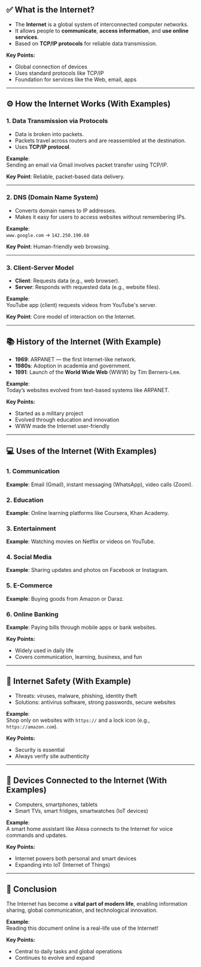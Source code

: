 
## ✅ What is the Internet?

- The **Internet** is a global system of interconnected computer networks.
- It allows people to **communicate**, **access information**, and **use online services**.
- Based on **TCP/IP protocols** for reliable data transmission.

**Key Points:**
- Global connection of devices
- Uses standard protocols like TCP/IP
- Foundation for services like the Web, email, apps

---

## ⚙️ How the Internet Works (With Examples)

### 1. Data Transmission via Protocols

- Data is broken into packets.
- Packets travel across routers and are reassembled at the destination.
- Uses **TCP/IP protocol**.

**Example**:  
Sending an email via Gmail involves packet transfer using TCP/IP.

**Key Point**: Reliable, packet-based data delivery.

---

### 2. DNS (Domain Name System)

- Converts domain names to IP addresses.
- Makes it easy for users to access websites without remembering IPs.

**Example**:  
`www.google.com` → `142.250.190.68`

**Key Point**: Human-friendly web browsing.

---

### 3. Client-Server Model

- **Client**: Requests data (e.g., web browser).
- **Server**: Responds with requested data (e.g., website files).

**Example**:  
YouTube app (client) requests videos from YouTube's server.

**Key Point**: Core model of interaction on the Internet.

---

## 📚 History of the Internet (With Example)

- **1969**: ARPANET — the first Internet-like network.
- **1980s**: Adoption in academia and government.
- **1991**: Launch of the **World Wide Web** (WWW) by Tim Berners-Lee.

**Example**:  
Today’s websites evolved from text-based systems like ARPANET.

**Key Points:**
- Started as a military project
- Evolved through education and innovation
- WWW made the Internet user-friendly

---

## 💻 Uses of the Internet (With Examples)

### 1. Communication  
**Example**: Email (Gmail), instant messaging (WhatsApp), video calls (Zoom).

### 2. Education  
**Example**: Online learning platforms like Coursera, Khan Academy.

### 3. Entertainment  
**Example**: Watching movies on Netflix or videos on YouTube.

### 4. Social Media  
**Example**: Sharing updates and photos on Facebook or Instagram.

### 5. E-Commerce  
**Example**: Buying goods from Amazon or Daraz.

### 6. Online Banking  
**Example**: Paying bills through mobile apps or bank websites.

**Key Points:**
- Widely used in daily life
- Covers communication, learning, business, and fun

---

## 🔐 Internet Safety (With Example)

- Threats: viruses, malware, phishing, identity theft
- Solutions: antivirus software, strong passwords, secure websites

**Example**:  
Shop only on websites with `https://` and a lock icon (e.g., `https://amazon.com`).

**Key Points:**
- Security is essential
- Always verify site authenticity

---

## 📱 Devices Connected to the Internet (With Examples)

- Computers, smartphones, tablets
- Smart TVs, smart fridges, smartwatches (IoT devices)

**Example**:  
A smart home assistant like Alexa connects to the Internet for voice commands and updates.

**Key Points:**
- Internet powers both personal and smart devices
- Expanding into IoT (Internet of Things)

---

## 🧠 Conclusion

The Internet has become a **vital part of modern life**, enabling information sharing, global communication, and technological innovation.

**Example**:  
Reading this document online is a real-life use of the Internet!

**Key Points:**
- Central to daily tasks and global operations
- Continues to evolve and expand